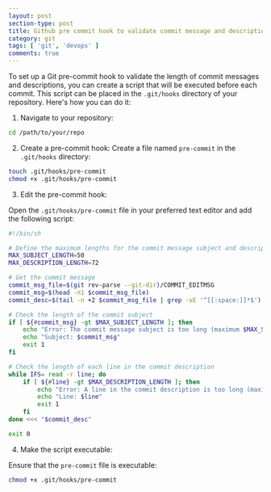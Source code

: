 ```yaml
---
layout: post
section-type: post
title: Github pre commit hook to validate commit message and description
category: git
tags: [ 'git', 'devops' ]
comments: true
---
```


To set up a Git pre-commit hook to validate the length of commit messages and descriptions, you can create a script that will be executed before each commit. This script can be placed in the `.git/hooks` directory of your repository. Here's how you can do it:

1. Navigate to your repository:

```sh
cd /path/to/your/repo
```

2. Create a pre-commit hook:
  Create a file named `pre-commit` in the `.git/hooks` directory:

```sh
touch .git/hooks/pre-commit
chmod +x .git/hooks/pre-commit
```

3. Edit the pre-commit hook:

Open the `.git/hooks/pre-commit` file in your preferred text editor and add the following script:

```sh
#!/bin/sh

# Define the maximum lengths for the commit message subject and description
MAX_SUBJECT_LENGTH=50
MAX_DESCRIPTION_LENGTH=72

# Get the commit message
commit_msg_file=$(git rev-parse --git-dir)/COMMIT_EDITMSG
commit_msg=$(head -n1 $commit_msg_file)
commit_desc=$(tail -n +2 $commit_msg_file | grep -vE '^[[:space:]]*$')

# Check the length of the commit subject
if [ ${#commit_msg} -gt $MAX_SUBJECT_LENGTH ]; then
    echo "Error: The commit message subject is too long (maximum $MAX_SUBJECT_LENGTH characters)."
    echo "Subject: $commit_msg"
    exit 1
fi

# Check the length of each line in the commit description
while IFS= read -r line; do
    if [ ${#line} -gt $MAX_DESCRIPTION_LENGTH ]; then
        echo "Error: A line in the commit description is too long (maximum $MAX_DESCRIPTION_LENGTH characters)."
        echo "Line: $line"
        exit 1
    fi
done <<< "$commit_desc"

exit 0

```

4. Make the script executable:

Ensure that the `pre-commit` file is executable:

```sh
chmod +x .git/hooks/pre-commit
```

